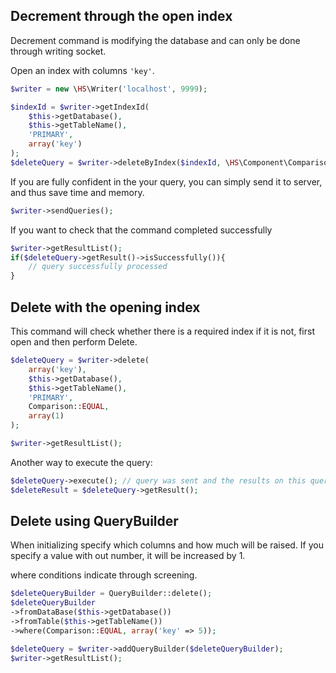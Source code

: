 Decrement through the open index
------------
Decrement command is modifying the database and can only be done through writing socket.

Open an index with columns `'key'`.

```php
$writer = new \HS\Writer('localhost', 9999);

$indexId = $writer->getIndexId(
    $this->getDatabase(),
    $this->getTableName(),
    'PRIMARY',
    array('key')
);
$deleteQuery = $writer->deleteByIndex($indexId, \HS\Component\Comparison::EQUAL, array(3));
```

If you are fully confident in the your query, you can simply send it to server, and thus save time and memory.

```php
$writer->sendQueries();
```

If you want to check that the command completed successfully

```php
$writer->getResultList();
if($deleteQuery->getResult()->isSuccessfully()){
    // query successfully processed
}
```

Delete with the opening index
------------
This command will check whether there is a required index if it is not, first open and then perform Delete.

```php
$deleteQuery = $writer->delete(
    array('key'),
    $this->getDatabase(),
    $this->getTableName(),
    'PRIMARY',
    Comparison::EQUAL,
    array(1)
);

$writer->getResultList();
```

Another way to execute the query:
```php
$deleteQuery->execute(); // query was sent and the results on this query and all from the queue were parsed
$deleteResult = $deleteQuery->getResult();
```

Delete using QueryBuilder
------------
When initializing specify which columns and how much will be raised. If you specify a value with out number,
it will be increased by 1.

where conditions indicate through screening.

```php
$deleteQueryBuilder = QueryBuilder::delete();
$deleteQueryBuilder
->fromDataBase($this->getDatabase())
->fromTable($this->getTableName())
->where(Comparison::EQUAL, array('key' => 5));

$deleteQuery = $writer->addQueryBuilder($deleteQueryBuilder);
$writer->getResultList();
```